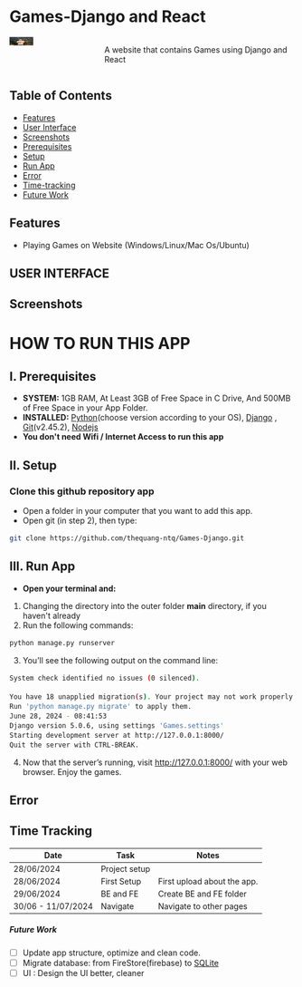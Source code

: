 # Games-Django and React

<div style="display: flex;">
  <div style="flex: 1;">
    <a href="https://www.facebook.com/quang.nguyenthe.710">
      <img src="assets/images/myface.png" width="25%" height="25%">
    </a>
  </div>
  
  <div style="flex: 2;">
    <p> A website that contains Games using Django and React
</p>
  </div>
</div>

## Table of Contents

- [Features](#features)
- [User Interface](#user-interface)
- [Screenshots](#screenshots)
- [Prerequisites](#i-prerequisites)
- [Setup](#ii-setup)
- [Run App](#iii-run-app)
- [Error](#error)
- [Time-tracking](#time-tracking)
- [Future Work](#future-work)

## Features

* Playing Games on Website (Windows/Linux/Mac Os/Ubuntu)

## USER INTERFACE

## Screenshots

# HOW TO RUN THIS APP 

## I. Prerequisites

- **SYSTEM:** 1GB RAM, At Least 3GB of Free Space in C Drive, And 500MB of Free Space in your App Folder.
- **INSTALLED:** [Python](https://www.python.org/downloads/)(choose version according to your OS), [Django](https://docs.djangoproject.com/en/5.0/topics/install/#install-the-django-code) , [Git](https://git-scm.com/downloads)(v2.45.2), [Nodejs](https://nodejs.org/en)
- **You don't need Wifi / Internet Access to run this app**

## II. Setup
### Clone this github repository app

- Open a folder in your computer that you want to add this app.
- Open git (in step 2), then type:

```bash
git clone https://github.com/thequang-ntq/Games-Django.git
```


## III. Run App

- **Open your terminal and:**
1. Changing the directory into the outer folder **main** directory, if you haven't already
2. Run the following commands:
```bash
python manage.py runserver
```
3. You’ll see the following output on the command line:
```bash
System check identified no issues (0 silenced).

You have 18 unapplied migration(s). Your project may not work properly until you apply the migrations for app(s): admin, auth, contenttypes, sessions.
Run 'python manage.py migrate' to apply them.
June 28, 2024 - 08:41:53
Django version 5.0.6, using settings 'Games.settings'
Starting development server at http://127.0.0.1:8000/
Quit the server with CTRL-BREAK.
```
4. Now that the server’s running, visit http://127.0.0.1:8000/ with your web browser. Enjoy the games.
## Error

## Time Tracking

| Date         | Task                | Notes                                               |
|--------------|---------------------|-----------------------------------------------------|
| 28/06/2024   | Project setup       |                                                     |
| 28/06/2024   | First Setup         | First upload about the app.                         |
| 29/06/2024   | BE and FE           | Create BE and FE folder                             |
| 30/06 - 11/07/2024   | Navigate    | Navigate to other pages                             |

##### Future Work
- [ ] Update app structure, optimize and clean code.
- [ ] Migrate database: from FireStore(firebase) to [SQLite](https://pub.dev/packages/sqflite)
- [ ] UI : Design the UI better, cleaner